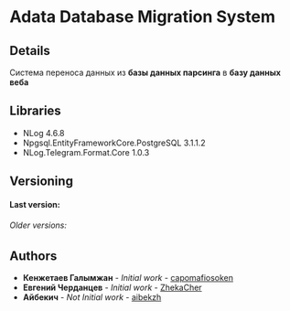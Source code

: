 ﻿# Adata Database Migration System

## Details

Система переноса данных из **базы данных парсинга** в **базу данных веба**

## Libraries

* NLog 4.6.8
* Npgsql.EntityFrameworkCore.PostgreSQL 3.1.1.2
* NLog.Telegram.Format.Core 1.0.3

## Versioning
#### Last version:


###### Older versions:

## Authors

* **Кенжетаев Галымжан** - *Initial work* - [capomafiosoken](https://github.com/capomafiosoken)
* **Евгений Черданцев** - *Initial work* - [ZhekaCher](https://github.com/ZhekaCher)
* **Айбекич** - *Not Initial work* - [aibekzh](https://github.com/aibekzh)